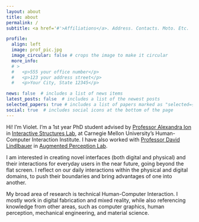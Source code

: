 ```yaml
---
layout: about
title: about
permalink: /
subtitle: <a href='#'>Affiliations</a>. Address. Contacts. Moto. Etc.

profile:
  align: left
  image: prof_pic.jpg
  image_circular: false # crops the image to make it circular
  more_info: 
  # >
  #   <p>555 your office number</p>
  #   <p>123 your address street</p>
  #   <p>Your City, State 12345</p>

news: false  # includes a list of news items
latest_posts: false  # includes a list of the newest posts
selected_papers: true # includes a list of papers marked as "selected={true}"
social: true  # includes social icons at the bottom of the page
---
```



Hi! I’m Violet. I’m a 1st year PhD student advised by [Professor Alexandra Ion](http://alexandraion.com/) in [Interactive Structures Lab](https://interactive-structures.org/), at Carnegie Mellon University’s Human-Computer Interaction Institute. I have also worked with [Professor David Lindlbauer](https://www.davidlindlbauer.com/) in [Augmented Perception Lab](https://augmented-perception.org/).

I am interested in creating novel interfaces (both digital and physical) and their interactions for everyday users in the near future, going beyond the flat screen. I reflect on our daily interactions within the physical and digital domains, to push their boundaries and bring advantages of one into another.

My broad area of research is technical Human-Computer Interaction. I mostly work in digital fabrication and mixed reality, while also referencing knowledge from other areas, such as computer graphics, human perception, mechanical engineering, and material science.